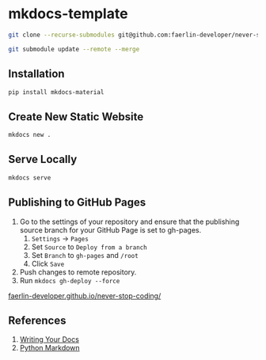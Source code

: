 # mkdocs-template

```bash
git clone --recurse-submodules git@github.com:faerlin-developer/never-stop-coding.git
```

```bash
git submodule update --remote --merge
```

## Installation

```bash
pip install mkdocs-material
```

## Create New Static Website

```bash
mkdocs new .
```

## Serve Locally

```bash
mkdocs serve
```

## Publishing to GitHub Pages

1. Go to the settings of your repository and ensure that the publishing source branch for your GitHub Page is set to gh-pages.  
   1. `Settings` -> `Pages`
   2. Set `Source` to `Deploy from a branch`
   3. Set `Branch` to `gh-pages` and `/root`
   4. Click `Save`
2. Push changes to remote repository.
3. Run `mkdocs gh-deploy --force`

[faerlin-developer.github.io/never-stop-coding/](https://faerlin-developer.github.io/never-stop-coding/)

## References

1. [Writing Your Docs](https://www.mkdocs.org/user-guide/writing-your-docs/)
2. [Python Markdown](https://squidfunk.github.io/mkdocs-material/setup/extensions/python-markdown/?h=table+content+of#table-of-contents)

